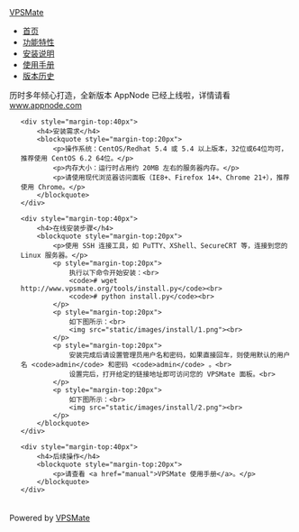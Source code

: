 
<!doctype html>
<html lang="en">
<head>
	<meta charset="utf-8">
	<title>安装说明 - VPSMate</title>
	<meta http-equiv="X-UA-Compatible" content="IE=10">
	<link href="static/lib/bootstrap/css/bootstrap.min.css" rel="stylesheet">
</head>
<body>
<div class="container">

<div class="navbar">
	<div class="navbar-inner">
		<a class="brand" href="/">VPSMate</a>
		<ul class="nav">
			<li><a href="/">首页</a></li>
			<li><a href="features">功能特性</a></li>
			<li class="active"><a href="install">安装说明</a></li>
			<li><a href="manual">使用手册</a></li>
			<li><a href="changelog">版本历史</a></li>
		</ul>
	</div>
</div>

<div class="alert alert-info">
历时多年倾心打造，全新版本 AppNode 已经上线啦，详情请看 <a href="http://www.appnode.com/" target="_blank">www.appnode.com</a>
</div>

<div style="padding:0 0 20px 20px;">

	<div style="margin-top:40px">
		<h4>安装需求</h4>
		<blockquote style="margin-top:20px">
			<p>操作系统：CentOS/Redhat 5.4 或 5.4 以上版本，32位或64位均可，推荐使用 CentOS 6.2 64位。</p>
			<p>内存大小：运行时占用约 20MB 左右的服务器内存。</p>
			<p>请使用现代浏览器访问面板（IE8+、Firefox 14+、Chrome 21+），推荐使用 Chrome。</p>
		</blockquote>
	</div>

	<div style="margin-top:40px">
		<h4>在线安装步骤</h4>
		<blockquote style="margin-top:20px">
			<p>使用 SSH 连接工具，如 PuTTY、XShell、SecureCRT 等，连接到您的 Linux 服务器。</p>
			<p style="margin-top:20px">
				执行以下命令开始安装：<br>
				<code># wget http://www.vpsmate.org/tools/install.py</code><br>
				<code># python install.py</code><br>
			</p>
			<p style="margin-top:20px">
				如下图所示：<br>
				<img src="static/images/install/1.png"><br>
			</p>
			<p style="margin-top:20px">
				安装完成后请设置管理员用户名和密码，如果直接回车，则使用默认的用户名 <code>admin</code> 和密码 <code>admin</code> 。<br>
				设置完后，打开给定的链接地址即可访问您的 VPSMate 面板。<br>
			</p>
			<p style="margin-top:20px">
				如下图所示：<br>
				<img src="static/images/install/2.png"><br>
			</p>
		</blockquote>
	</div>

	<div style="margin-top:40px">
		<h4>后续操作</h4>
		<blockquote style="margin-top:20px">
			<p>请查看 <a href="manual">VPSMate 使用手册</a>。</p>
		</blockquote>
	</div>

</div>


<div class="form-actions">
	<div class="pull-left">
		Powered by <a href="http://www.vpsmate.org/" target="_blank">VPSMate</a>
	</div>
</div>

</div>

<div style="margin-left:-1000px">
<script type="text/javascript">var cnzz_protocol = (("https:" == document.location.protocol) ? " https://" : " http://");document.write(unescape("%3Cspan id='cnzz_stat_icon_1255647455'%3E%3C/span%3E%3Cscript src='" + cnzz_protocol + "s11.cnzz.com/z_stat.php%3Fid%3D1255647455' type='text/javascript'%3E%3C/script%3E"));</script>
</div>

</body>
</html>
